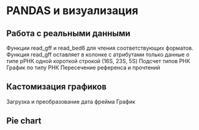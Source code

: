 # PANDAS и визуализация

## Работа с реальными данными

Функции read_gff и read_bed6 для чтения соответствующих форматов. 
Функция read_gff оставляет в колонке с атрибутами только данные о типе рРНК одной короткой строкой (16S, 23S, 5S)
Подсчет типов РНК
График по типу РНК
Пересечение референса и прочтений


## Кастомизация графиков

Загрузка и преобразование дата фрейма
График


## Pie chart